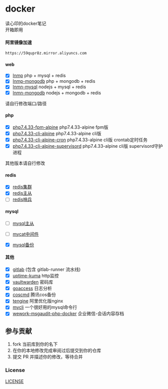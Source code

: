 # docker

读心印的docker笔记    
开箱即用

#### 阿里镜像加速 
```
https://59qupr8z.mirror.aliyuncs.com
```

[comment]: <> (我的个人镜像仓库 )

[comment]: <> (```)

[comment]: <> (registry.cn-hangzhou.aliyuncs.com/php127)

[comment]: <> (```)


#### web


- [x] [lnmp](./lnmp/) php + mysql + redis
- [x] [lnmp-mongodb](./lnmp_mongodb/) php + mongodb + redis
- [x] [lnmn-mysql](./lnmn_mysql/) nodejs + mysql + redis 
- [x] [lnmn-mongodb](./lnmn_mongodb/) nodejs + mongodb + redis

请自行修改端口/路径

#### php

- [x] [php7.4.33-fpm-alpine](./php/7.4/) php7.4.33-alpine fpm版
- [x] [php7.4.33-cli-alpine](./php/7.4/cli-alpine) php7.4.33-alpine cli版
- [x] [php7.4.33-cli-alpine-cron](./php/7.4/cli-alpine/cron) php7.4.33-alpine cli版 crontab定时任务
- [x] [php7.4.33-cli-alpine-supervisord](./php/7.4/cli-alpine/supervisord) php7.4.33-alpine cli版 supervisord守护进程

其他版本请自行修改

#### redis

- [x] [redis集群](./redis-cluster/)
- [x] [redis主从](./redis-master-slave/) 
- [ ] [redis哨兵](./redis-sentinel/) 

#### mysql
  
- [ ] [mysql主从](./mysql-master-slave/)  
- [ ] [mycat中间件](./mycat/) 
- [x] [mysql备份](./mysql-backup/) 


#### 其他


- [x] [gitlab](./gitlab/)  (包含 gitlab-runner 流水线)
- [x] [uptime-kuma](./uptime-kuma/) http监控
- [x] [vaultwarden](./vaultwarden/) 密码库
- [x] [goaccess](./goaccess/) 日志分析
- [x] [coscmd](./coscmd/) 腾讯cos备份
- [x] [tengine](./tengine/) 阿里优化版nginx
- [x] [mycli](./mycli/) 一个很好用的mysql命令行
- [x] [wework-msgaudit-php-docker](https://github.com/aa24615/wework-msgaudit-php-docker) 企业微信-会话内容存档

## 参与贡献

1. fork 当前库到你的名下
2. 在你的本地修改完成审阅过后提交到你的仓库
3. 提交 PR 并描述你的修改，等待合并

### License

[LICENSE](LICENSE)